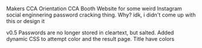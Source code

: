 Makers CCA Orientation CCA Booth Website for some weird Instagram social enginnering password cracking thing.
Why? idk, i didn't come up with this or design it

v0.5
Passwords are no longer stored in cleartext, but salted.
Added dynamic CSS to attempt color and the result page. 
Title have colors